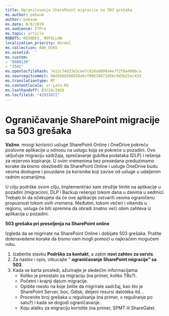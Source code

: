 ```yaml
---
title: Ograničavanje SharePoint migracije sa 503 grešaka
ms.author: pebaum
author: pebaum
ms.date: 8/8/2019
ms.audience: ITPro
ms.topic: article
ROBOTS: NOINDEX, NOFOLLOW
localization_priority: Normal
ms.collection: Adm_O365
ms.assetid: ''
ms.custom:
- "9000136"
- "2541"
ms.openlocfilehash: 7e12c74d33e3cee7c626ad899a4e7f2f0a409bca
ms.sourcegitcommit: b0d5b68366028abcf08610672d5bc9d3b25ac433
ms.translationtype: MT
ms.contentlocale: sr-Latn-RS
ms.lasthandoff: 03/24/2020
ms.locfileid: "42931672"
---
```

# <a name="sharepoint-migration-throttling-with-503-errors"></a>Ograničavanje SharePoint migracije sa 503 grešaka

**Važno**: mnogi korisnici usluge SharePoint Online i OneDrive pokreću poslovne aplikacije u odnosu na uslugu koja se pokreće u pozadini. Ovo uključuje migraciju sadržaja, sprečavanje gubitka podataka (DLP) i rešenja za rezervno kopiranje. U ovim vremenima bez presedana preduzimamo korake da bismo obezbedili da SharePoint Online i usluge OneDrive budu veoma dostupne i pouzdane za korisnike koji zavise od usluge u udaljenim radnim scenarijima.

U cilju podrške ovom cilju, Implementirao sam strožije limite na aplikacije u pozadini (migracioni, DLP i Backup rešenja) tokom dana u danima u sedmici. Trebalo bi da očekujete da će ove aplikacije ostvariti veoma ograničenu propusnost tokom ovih vremena. Međutim, tokom večeri i vikenda u regionu, usluga će biti spremna da obradi znatno veći obim zahteva iz aplikacija u pozadini.

**503 grešaka pri preseljenja na SharePoint online**

Izgleda da se migrirate na SharePoint Online i dobijate 503 grešaka. Pratite dolenavedene korake da bismo vam mogli pomoći u najkraćem mogućem roku. 

1. Izaberite stavku **Podrška za kontakt**, a zatim **novi zahtev za servis**.
2. Za naslov i opis, otkucajte " **ograničavanje SharePoint migracije" sa 503**.
3. Kada se karta prosledi, ažurirajte je sledećim informacijama:
    - Koliko je preostalo za migraciju (na primer, koliko TBs?).
    - Početni i krajnji datum migracije.
    - Opišite mesto na koje želite da migrirate sadržaj, kao što je SharePoint Server, box, Gdisk, deljeni resursi datoteka itd...
    - Procenite broj grešaka u regulisanja (na primer, x reguliranje po satu?) i kada se dogodi ograničavanje.
    - Koju alatku za migraciju koristite (na primer, SPMT ili ShareGate).


